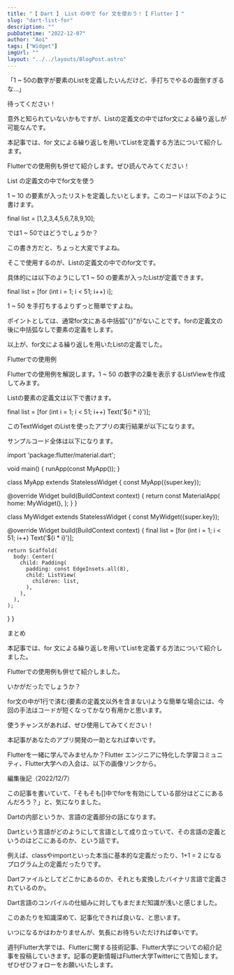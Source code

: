 ```yaml
---
title: "【 Dart 】 List の中で for 文を使おう！【 Flutter 】"
slug: "dart-list-for"
description: ""
pubDatetime: "2022-12-07"
author: "Aoi"
tags: ["Widget"]
imgUrl: ""
layout: "../../layouts/BlogPost.astro"
---
```



「1 ~ 50の数字が要素のListを定義したいんだけど、手打ちでやるの面倒すぎるな...」



待ってください！



意外と知られていないかもですが、Listの定義文の中ではfor文による繰り返しが可能なんです。



本記事では、for 文による繰り返しを用いてListを定義する方法について紹介します。



Flutterでの使用例も併せて紹介します。ぜひ読んでみてください！



List の定義文の中でfor文を使う



 1 ~ 10 の要素が入ったリストを定義したいとします。このコードは以下のように書けます。



final list = [1,2,3,4,5,6,7,8,9,10];



では1 ~ 50ではどうでしょうか？



この書き方だと、ちょっと大変ですよね。



そこで使用するのが、Listの定義文の中でのfor文です。



具体的には以下のようにして1 ~ 50 の要素が入ったListが定義できます。



final list = [for (int i = 1; i < 51; i++) i];



1 ~ 50 を手打ちするよりずっと簡単ですよね。



ポイントとしては、通常for文にある中括弧"{}"がないことです。forの定義文の後に中括弧なしで要素の定義をします。



以上が、for文による繰り返しを用いたListの定義でした。



Flutterでの使用例



Flutterでの使用例を解説します。1 ~ 50 の数字の2乗を表示するListViewを作成してみます。



Listの要素の定義文は以下で書けます。



final list = [for (int i = 1; i < 51; i++) Text('${i * i}')];



このTextWidget のListを使ったアプリの実行結果が以下になります。







サンプルコード全体は以下になります。



import 'package:flutter/material.dart';

void main() {
  runApp(const MyApp());
}

class MyApp extends StatelessWidget {
  const MyApp({super.key});

  @override
  Widget build(BuildContext context) {
    return const MaterialApp(
      home: MyWidget(),
    );
  }
}

class MyWidget extends StatelessWidget {
  const MyWidget({super.key});

  @override
  Widget build(BuildContext context) {
    final list = [for (int i = 1; i < 51; i++) Text('${i * i}')];

    return Scaffold(
      body: Center(
        child: Padding(
          padding: const EdgeInsets.all(8),
          child: ListView(
            children: list,
          ),
        ),
      ),
    );
  }
}




まとめ



本記事では、for 文による繰り返しを用いてListを定義する方法について紹介しました。



Flutterでの使用例も併せて紹介しました。



いかがだったでしょうか？



for文の中が1行で済む(要素の定義文以外を含まない)ような簡単な場合には、今回の手法はコードが短くなってかなり有用かと思います。



使うチャンスがあれば、ぜひ使用してみてください！



本記事があなたのアプリ開発の一助となれば幸いです。




Flutterを一緒に学んでみませんか？Flutter エンジニアに特化した学習コミュニティ、Flutter大学への入会は、以下の画像リンクから。










編集後記（2022/12/7）




この記事を書いていて、「そもそも[]中でforを有効にしている部分はどこにあるんだろう？」と、気になりました。



Dartの内部というか、言語の定義部分の話になります。



Dartという言語がどのようにして言語として成り立っていて、その言語の定義というのはどこにあるのか、という話です。



例えば、classやimportといった本当に基本的な定義だったり、1+1 = 2 になるプログラム上の定義だったりです。



Dartファイルとしてどこかにあるのか、それとも変換したバイナリ言語で定義されているのか。



Dart言語のコンパイルの仕組みに対してもまだまだ知識が浅いと感じました。



このあたりを知識深めて、記事化できれば良いな、と思います。



いつになるかはわかりませんが、気長にお待ちいただければ幸いです。





週刊Flutter大学では、Flutterに関する技術記事、Flutter大学についての紹介記事を投稿していきます。記事の更新情報はFlutter大学Twitterにて告知します。ぜひぜひフォローをお願いいたします。

